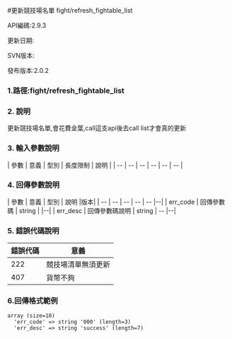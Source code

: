 #更新競技場名單 fight/refresh_fightable_list





API編碼:2.9.3

> 


更新日期:

> 

SVN版本:

> 

發布版本:2.0.2
### 1.路徑:fight/refresh_fightable_list

### 2. 說明
更新競技場名單,會花費金葉,call這支api後去call list才會真的更新
### 3. 輸入參數說明


| 參數 | 意義 | 型別 | 長度限制 | 說明 |
| -- | -- | -- | -- | -- | -- |


### 4. 回傳參數說明
| 參數 | 意義 | 型別 | 說明 |版本|
| -- | -- | -- | -- | -- |--|
| err_code | 回傳參數碼 | string |  |--|
| err_desc | 回傳參數碼說明 | string | -- |--|



### 5. 錯誤代碼說明
|錯誤代碼|意義|
|--|--|
|222|競技場清單無須更新|
|407|貨幣不夠|



### 6.回傳格式範例

```
array (size=10)
  'err_code' => string '000' (length=3)
  'err_desc' => string 'success' (length=7)
 
```



